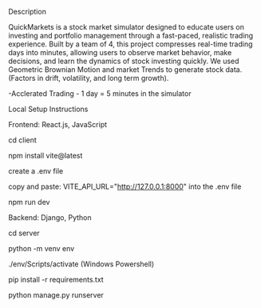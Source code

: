 Description

QuickMarkets is a stock market simulator designed to educate users on investing and portfolio management through a fast-paced,
realistic trading experience. Built by a team of 4, this project compresses real-time trading days into minutes,
allowing users to observe market behavior, make decisions, and learn the dynamics of stock investing quickly. 
We used Geometric Brownian Motion and market Trends to generate stock data. (Factors in drift, volatility, and long term growth).

-Acclerated Trading - 1 day = 5 minutes in the simulator


Local Setup Instructions

Frontend: React.js, JavaScript

cd client

npm install vite@latest

create a .env file

copy and paste: VITE_API_URL="http://127.0.0.1:8000" into the .env file

npm run dev

Backend: Django, Python

cd server

python -m venv env

./env/Scripts/activate (Windows Powershell)

pip install -r requirements.txt

python manage.py runserver
